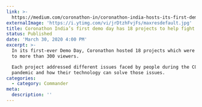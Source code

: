 ```yaml
---
link: >-
  https://medium.com/coronathon-in/coronathon-india-hosts-its-first-demo-day-coronathon-in-49ceabd198c9
externalImage: 'https://i.ytimg.com/vi/jrDtzhFvjFs/maxresdefault.jpg'
title: Coronathon India’s first demo day has 18 projects to help fight COVID-19
status: Published
date: 'March 30, 2020 4:00 PM'
excerpt: >-
  In its first-ever Demo Day, Coronathon hosted 18 projects which were presented
  to more than 300 viewers.

  Each project addressed different issues faced by people during the COVID-19
  pandemic and how their technology can solve those issues.
categories:
  - category: Commander
meta:
  description: ''
---
```


